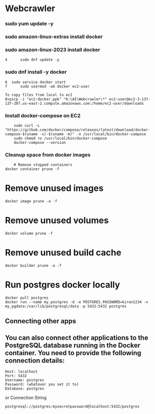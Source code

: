 # Webcrawler
### sudo yum update -y
### sudo amazon-linux-extras install docker
### sudo amazon-linux-2023 install docker
    4      sudo dnf update -y
### sudo dnf install -y docker
    6  sudo service docker start
    7      sudo usermod -aG docker ec2-user

    To copy files from local to ec2 
    8>pscp -i "ec2-docker.ppk" "K:\AI\Webcrawler\*" ec2-user@ec2-3-137-137-207.us-east-2.compute.amazonaws.com:/home/ec2-user/downloads

### Install docker-compose on EC2
        sudo curl -L "https://github.com/docker/compose/releases/latest/download/docker-compose-$(uname -s)-$(uname -m)" -o /usr/local/bin/docker-compose
        sudo chmod +x /usr/local/bin/docker-compose
        docker-compose --version

### Cleanup space from docker images
        # Remove stopped containers
    docker container prune -f

# Remove unused images
    docker image prune -a -f

# Remove unused volumes
    docker volume prune -f

# Remove unused build cache
    docker builder prune -a -f


# Run postgres docker locally
    docker pull postgres
    docker run --name my_postgres -d -e POSTGRES_PASSWORD=kiran1234 -v my_pgdata:/var/lib/postgresql/data -p 5432:5432 postgres

## Connecting other apps
## You can also connect other applications to the PostgreSQL database running in the Docker container. You need to provide the following connection details:

    Host: localhost
    Port: 5432
    Username: postgres
    Password: (whatever you set it to)
    Database: postgres

or Connection String
                
    postgresql://postgres:mysecretpassword@localhost:5432/postgres
